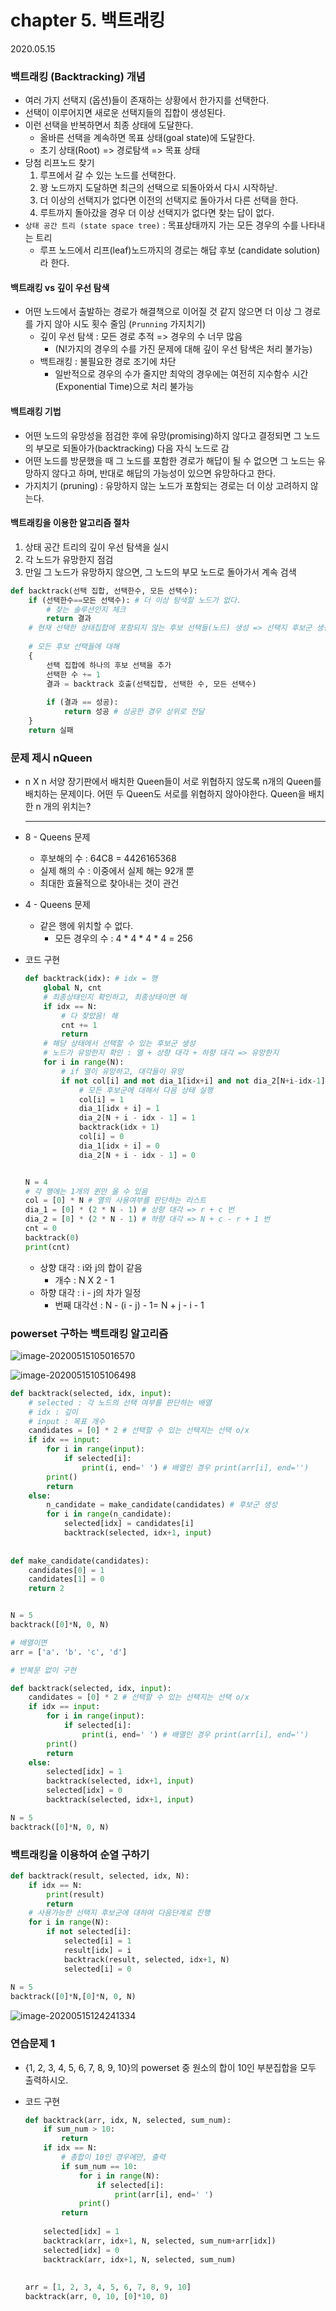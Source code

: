 

# chapter 5. 백트래킹

2020.05.15

### 백트래킹 (Backtracking) 개념

- 여러 가지 선택지 (옵션)들이 존재하는 상황에서 한가지를 선택한다.
- 선택이 이루어지면 새로운 선택지들의 집합이 생성된다.
- 이런 선택을 반복하면서 최종 상태에 도달한다.
  - 올바른 선택을 계속하면 목표 상태(goal state)에 도달한다.
  - 초기 상태(Root) => 경로탐색 => 목표 상태
- 당첨 리프노드 찾기
  1. 루프에서 갈 수 있는 노드를 선택한다.
  2. 꽝 노드까지 도달하면 최근의 선택으로 되돌아와서 다시 시작하낟.
  3. 더 이상의 선택지가 없다면 이전의 선택지로 돌아가서 다른 선택을 한다.
  4. 루트까지 돌아갔을 경우 더 이상 선택지가 없다면 찾는 답이 없다.
- `상태 공간 트리 (state space tree)` : 목표상태까지 가는 모든 경우의 수를 나타내는 트리
  - 루프 노드에서 리프(leaf)노드까지의 경로는 해답 후보 (candidate solution)라 한다. 

#### 백트래킹 vs 깊이 우선 탐색

- 어떤 노드에서 출발하는 경로가 해결책으로 이어질 것 같지 않으면 더 이상 그 경로를 가지 않아 시도 횟수 줄임 (`Prunning` 가지치기)
  - 깊이 우선 탐색 : 모든 경로 추적 => 경우의 수 너무 많음
    - (N!가지의 경우의 수를 가진 문제에 대해 깊이 우선 탐색은 처리 불가능)
  - 백트래킹 : 불필요한 경로 조기에 차단
    - 일반적으로 경우의 수가 줄지만 최악의 경우에는 여전히 지수함수 시간 (Exponential Time)으로 처리 불가능

#### 백트래킹 기법

- 어떤 노드의 유망성을 점검한 후에 유망(promising)하지 않다고 결정되면 그 노드의 부모로 되돌아가(backtracking) 다음 자식 노드로 감
- 어떤 노드를 방문했을 때 그 노드를 포함한 경로가 해답이 될 수 없으면 그 노드는 유망하지 않다고 하며, 반대로 해답의 가능성이 있으면 유망하다고 한다.
- 가지치기 (pruning) : 유망하지 않는 노드가 포함되는 경로는 더 이상 고려하지 않는다.

#### 백트래킹을 이용한 알고리즘 절차

1. 상태 공간 트리의 깊이 우선 탐색을 실시
2. 각 노드가 유망한지 점검
3. 만일 그 노드가 유망하지 않으면, 그 노드의 부모 노드로 돌아가서 계속 검색

```python
def backtrack(선택 집합, 선택한수, 모든 선택수):
    if (선택한수==모든 선택수): # 더 이상 탐색할 노드가 없다.
        # 찾는 솔루션인지 체크
        return 결과
    # 현재 선택한 상태집합에 포함되지 않는 후보 선택들(노드) 생성 => 선택지 후보군 생성
    
    # 모든 후보 선택들에 대해
    {
        선택 집합에 하나의 후보 선택을 추가
        선택한 수 += 1
        결과 = backtrack 호출(선택집합, 선택한 수, 모든 선택수)
        
        if (결과 == 성공):
        	return 성공 # 성공한 경우 상위로 전달
    }
	return 실패
```

### 문제 제시 nQueen

- n X n 서양 장기판에서 배치한 Queen들이 서로 위협하지 않도록 n개의 Queen를 배치하는 문제이다. 어떤 두 Queen도 서로를 위협하지 않아야한다. Queen을 배치한 n 개의 위치는?

  ---

- 8 - Queens 문제
  - 후보해의 수 : 64C8 = 4426165368
  - 실제 해의 수 : 이중에서 실제 해는 92개 뿐
  - 최대한 효율적으로 찾아내는 것이 관건
- 4 - Queens 문제
  - 같은 행에 위치할 수 없다.
    - 모든 경우의 수 : 4 * 4 * 4 * 4 = 256

- 코드 구현

  ```python
  def backtrack(idx): # idx = 행
      global N, cnt
      # 최종상태인지 확인하고, 최종상태이면 해
      if idx == N:
          # 다 찾았음! 해
          cnt += 1
          return
      # 해당 상태에서 선택할 수 있는 후보군 생성
      # 노드가 유망한지 확인 : 열 + 상향 대각 + 하향 대각 => 유망한지
      for i in range(N):
          # if 열이 유망하고, 대각들이 유망
          if not col[i] and not dia_1[idx+i] and not dia_2[N+i-idx-1]:
              # 모든 후보군에 대해서 다음 상태 실행
              col[i] = 1
              dia_1[idx + i] = 1
              dia_2[N + i - idx - 1] = 1
              backtrack(idx + 1)
              col[i] = 0
              dia_1[idx + i] = 0
              dia_2[N + i - idx - 1] = 0            
  
  
  N = 4
  # 각 행에는 1개의 퀸만 올 수 있음
  col = [0] * N # 열의 사용여부를 판단하는 리스트
  dia_1 = [0] * (2 * N - 1) # 상향 대각 => r + c 번
  dia_2 = [0] * (2 * N - 1) # 하향 대각 => N + c - r + 1 번
  cnt = 0
  backtrack(0)
  print(cnt)
  ```

  - 상향 대각 : i와 j의 합이 같음
    - 개수 : N X 2 - 1
  - 하향 대각 : i - j의 차가 일정
    - 번째 대각선 : N - (i - j) - 1= N + j - i - 1 

### powerset 구하는 백트래킹 알고리즘

![image-20200515105016570](C:\Users\youbi\AppData\Roaming\Typora\typora-user-images\image-20200515105016570.png)

![image-20200515105106498](C:\Users\youbi\AppData\Roaming\Typora\typora-user-images\image-20200515105106498.png)

```python
def backtrack(selected, idx, input):
    # selected : 각 노드의 선택 여부를 판단하는 배열
    # idx : 깊이
    # input : 목표 개수
    candidates = [0] * 2 # 선택할 수 있는 선택지는 선택 o/x
    if idx == input:
        for i in range(input):
            if selected[i]:
                print(i, end=' ') # 배열인 경우 print(arr[i], end='')
        print()    
        return
	else:
        n_candidate = make_candidate(candidates) # 후보군 생성
        for i in range(n_candidate):
            selected[idx] = candidates[i]
            backtrack(selected, idx+1, input)
    
    
def make_candidate(candidates):
    candidates[0] = 1
    candidates[1] = 0
    return 2


N = 5
backtrack([0]*N, 0, N)

# 배열이면
arr = ['a'. 'b'. 'c', 'd']
```

```python
# 반복문 없이 구현

def backtrack(selected, idx, input):
    candidates = [0] * 2 # 선택할 수 있는 선택지는 선택 o/x
    if idx == input:
        for i in range(input):
            if selected[i]:
                print(i, end=' ') # 배열인 경우 print(arr[i], end='')
        print()    
        return
	else:
        selected[idx] = 1
        backtrack(selected, idx+1, input)
        selected[idx] = 0
        backtrack(selected, idx+1, input)           

N = 5
backtrack([0]*N, 0, N)
```

### 백트래킹을 이용하여 순열 구하기

```python
def backtrack(result, selected, idx, N):
    if idx == N:
        print(result)
        return
    # 사용가능한 선택지 후보군에 대하여 다음단계로 진행
    for i in range(N):
        if not selected[i]:
            selected[i] = 1
            result[idx] = i
            backtrack(result, selected, idx+1, N)
            selected[i] = 0
            
N = 5
backtrack([0]*N,[0]*N, 0, N)
```

![image-20200515124241334](C:\Users\youbi\AppData\Roaming\Typora\typora-user-images\image-20200515124241334.png)

### 연습문제 1

- {1, 2, 3, 4, 5, 6, 7, 8, 9, 10}의 powerset 중 원소의 합이 10인 부분집합을 모두 출력하시오.

- 코드 구현

  ```python
  def backtrack(arr, idx, N, selected, sum_num):
      if sum_num > 10:
          return
      if idx == N:
          # 총합이 10인 경우에만, 출력
          if sum_num == 10:
              for i in range(N):
                  if selected[i]:
                      print(arr[i], end=' ')
              print()
          return
      
      selected[idx] = 1
      backtrack(arr, idx+1, N, selected, sum_num+arr[idx])
      selected[idx] = 0   
      backtrack(arr, idx+1, N, selected, sum_num)
      
      
  arr = [1, 2, 3, 4, 5, 6, 7, 8, 9, 10]
  backtrack(arr, 0, 10, [0]*10, 0)
  ```



